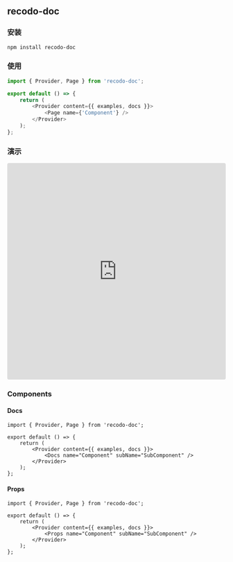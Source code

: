## recodo-doc

### 安装

```sh
npm install recodo-doc
```

### 使用

```js
import { Provider, Page } from 'recodo-doc';

export default () => {
    return (
        <Provider content={{ examples, docs }}>
            <Page name={'Component'} />
        </Provider>
    );
};
```

### 演示

<iframe src="https://codesandbox.io/embed/recodo-doc-d6h1v?fontsize=14&hidenavigation=1&theme=dark"
    style="width:100%; height:500px; border:0; border-radius: 4px; overflow:hidden;"
    title="recodo-doc"
    allow="accelerometer; ambient-light-sensor; camera; encrypted-media; geolocation; gyroscope; hid; microphone; midi; payment; usb; vr; xr-spatial-tracking"
    sandbox="allow-forms allow-modals allow-popups allow-presentation allow-same-origin allow-scripts"
></iframe>

### Components

#### Docs

```tsx
import { Provider, Page } from 'recodo-doc';

export default () => {
    return (
        <Provider content={{ examples, docs }}>
            <Docs name="Component" subName="SubComponent" />
        </Provider>
    );
};
```

#### Props

```tsx
import { Provider, Page } from 'recodo-doc';

export default () => {
    return (
        <Provider content={{ examples, docs }}>
            <Props name="Component" subName="SubComponent" />
        </Provider>
    );
};
```
